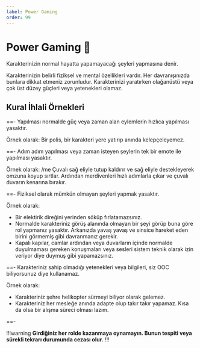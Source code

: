```yaml
---
label: Power Gaming
order: 99
---
```


# Power Gaming :muscle:

Karakterinizin normal hayatta yapamayacağı şeyleri yapmasına denir.

Karakterinizin belirli fiziksel ve mental özellikleri vardır. Her davranışınızda bunlara dikkat etmeniz zorunludur. Karakterinizi yaratırken olağanüstü veya çok üst düzey güçleri veya yetenekleri olamaz.

## Kural İhlali Örnekleri

==- Yapılması normalde güç veya zaman alan eylemlerin hızlıca yapılması yasaktır.

Örnek olarak: Bir polis, bir karakteri yere yatırıp anında kelepçeleyemez.

==- Adım adım yapılması veya zaman isteyen şeylerin tek bir emote ile yapılması yasaktır.

Örnek olarak: /me Çuvalı sağ eliyle tutup kaldırır ve sağ eliyle destekleyerek omzuna koyup sırtlar. Ardından merdivenleri hızlı adımlarla çıkar ve çuvalı duvarın kenarına bırakır.

==- Fiziksel olarak mümkün olmayan şeyleri yapmak yasaktır.

Örnek olarak:

- Bir elektirik direğini yerinden söküp fırlatamazsınız.
- Normalde karakteriniz görüş alanında olmayan bir şeyi görüp buna göre rol yapmanız yasaktır. Arkanızda yavaş yavaş ve sinsice hareket eden birini görmemiş gibi davranmanız gerekir.
- Kapalı kapılar, camlar ardından veya duvarların içinde normalde duyulmaması gereken konuşmaları veya sesleri sistem teknik olarak izin veriyor diye duymuş gibi yapamazsınız.

==- Karakteriniz sahip olmadığı yetenekleri veya bilgileri, siz OOC biliyorsunuz diye kullanamaz.

Örnek olarak:

- Karakteriniz şehre helikopter sürmeyi biliyor olarak gelemez.
- Karakteriniz her mesleğe anında adapte olup takır takır yapamaz. Kısa da olsa bir alışma süreci olması lazım.

==-

!!!warning
**Girdiğiniz her rolde kazanmaya oynamayın. Bunun tespiti veya sürekli tekrarı durumunda cezası olur.**
!!!
